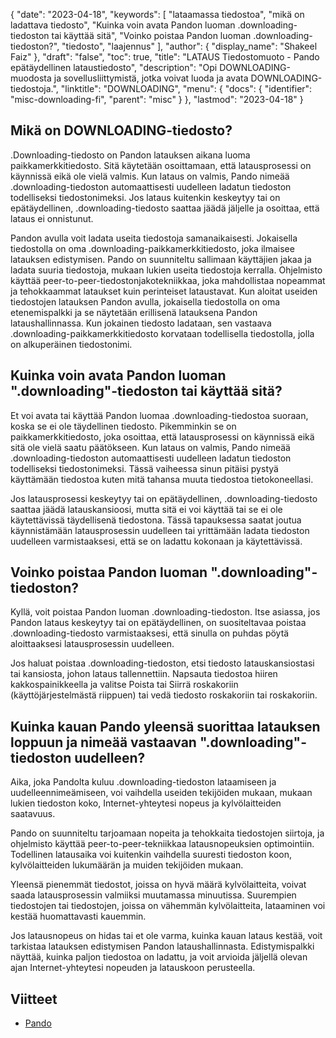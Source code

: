 {
  "date": "2023-04-18",
  "keywords": [
"lataamassa tiedostoa",
"mikä on ladattava tiedosto",
"Kuinka voin avata Pandon luoman .downloading-tiedoston tai käyttää sitä",
"Voinko poistaa Pandon luoman .downloading-tiedoston?",
"tiedosto",
"laajennus"
],
  "author": {
    "display_name": "Shakeel Faiz"
},
  "draft": "false",
  "toc": true,
  "title": "LATAUS Tiedostomuoto - Pando epätäydellinen lataustiedosto",
  "description": "Opi DOWNLOADING-muodosta ja sovellusliittymistä, jotka voivat luoda ja avata DOWNLOADING-tiedostoja.",
  "linktitle": "DOWNLOADING",
  "menu": {
    "docs": {
      "identifier": "misc-downloading-fi",
      "parent": "misc"
}
},
  "lastmod": "2023-04-18"
}

## Mikä on DOWNLOADING-tiedosto?

.Downloading-tiedosto on Pandon latauksen aikana luoma paikkamerkkitiedosto. Sitä käytetään osoittamaan, että latausprosessi on käynnissä eikä ole vielä valmis. Kun lataus on valmis, Pando nimeää .downloading-tiedoston automaattisesti uudelleen ladatun tiedoston todelliseksi tiedostonimeksi. Jos lataus kuitenkin keskeytyy tai on epätäydellinen, .downloading-tiedosto saattaa jäädä jäljelle ja osoittaa, että lataus ei onnistunut.

Pandon avulla voit ladata useita tiedostoja samanaikaisesti. Jokaisella tiedostolla on oma .downloading-paikkamerkkitiedosto, joka ilmaisee latauksen edistymisen. Pando on suunniteltu sallimaan käyttäjien jakaa ja ladata suuria tiedostoja, mukaan lukien useita tiedostoja kerralla. Ohjelmisto käyttää peer-to-peer-tiedostonjakotekniikkaa, joka mahdollistaa nopeammat ja tehokkaammat lataukset kuin perinteiset lataustavat. Kun aloitat useiden tiedostojen latauksen Pandon avulla, jokaisella tiedostolla on oma etenemispalkki ja se näytetään erillisenä latauksena Pandon lataushallinnassa. Kun jokainen tiedosto ladataan, sen vastaava .downloading-paikkamerkkitiedosto korvataan todellisella tiedostolla, jolla on alkuperäinen tiedostonimi.

## Kuinka voin avata Pandon luoman ".downloading"-tiedoston tai käyttää sitä?

Et voi avata tai käyttää Pandon luomaa .downloading-tiedostoa suoraan, koska se ei ole täydellinen tiedosto. Pikemminkin se on paikkamerkkitiedosto, joka osoittaa, että latausprosessi on käynnissä eikä sitä ole vielä saatu päätökseen. Kun lataus on valmis, Pando nimeää .downloading-tiedoston automaattisesti uudelleen ladatun tiedoston todelliseksi tiedostonimeksi. Tässä vaiheessa sinun pitäisi pystyä käyttämään tiedostoa kuten mitä tahansa muuta tiedostoa tietokoneellasi.

Jos latausprosessi keskeytyy tai on epätäydellinen, .downloading-tiedosto saattaa jäädä latauskansioosi, mutta sitä ei voi käyttää tai se ei ole käytettävissä täydellisenä tiedostona. Tässä tapauksessa saatat joutua käynnistämään latausprosessin uudelleen tai yrittämään ladata tiedoston uudelleen varmistaaksesi, että se on ladattu kokonaan ja käytettävissä.

## Voinko poistaa Pandon luoman ".downloading"-tiedoston?

Kyllä, voit poistaa Pandon luoman .downloading-tiedoston. Itse asiassa, jos Pandon lataus keskeytyy tai on epätäydellinen, on suositeltavaa poistaa .downloading-tiedosto varmistaaksesi, että sinulla on puhdas pöytä aloittaaksesi latausprosessin uudelleen.

Jos haluat poistaa .downloading-tiedoston, etsi tiedosto latauskansiostasi tai kansiosta, johon lataus tallennettiin. Napsauta tiedostoa hiiren kakkospainikkeella ja valitse Poista tai Siirrä roskakoriin (käyttöjärjestelmästä riippuen) tai vedä tiedosto roskakoriin tai roskakoriin.

## Kuinka kauan Pando yleensä suorittaa latauksen loppuun ja nimeää vastaavan ".downloading"-tiedoston uudelleen?

Aika, joka Pandolta kuluu .downloading-tiedoston lataamiseen ja uudelleennimeämiseen, voi vaihdella useiden tekijöiden mukaan, mukaan lukien tiedoston koko, Internet-yhteytesi nopeus ja kylvölaitteiden saatavuus.

Pando on suunniteltu tarjoamaan nopeita ja tehokkaita tiedostojen siirtoja, ja ohjelmisto käyttää peer-to-peer-tekniikkaa latausnopeuksien optimointiin. Todellinen latausaika voi kuitenkin vaihdella suuresti tiedoston koon, kylvölaitteiden lukumäärän ja muiden tekijöiden mukaan.

Yleensä pienemmät tiedostot, joissa on hyvä määrä kylvölaitteita, voivat saada latausprosessin valmiiksi muutamassa minuutissa. Suurempien tiedostojen tai tiedostojen, joissa on vähemmän kylvölaitteita, lataaminen voi kestää huomattavasti kauemmin.

Jos latausnopeus on hidas tai et ole varma, kuinka kauan lataus kestää, voit tarkistaa latauksen edistymisen Pandon lataushallinnasta. Edistymispalkki näyttää, kuinka paljon tiedostoa on ladattu, ja voit arvioida jäljellä olevan ajan Internet-yhteytesi nopeuden ja latauskoon perusteella.

## Viitteet
* [Pando](https://download.cnet.com/Pando/3000-2196_4-10546621.html)



